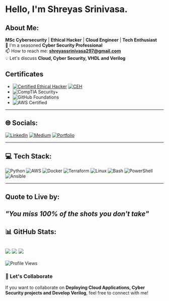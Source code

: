 # Hello, I'm Shreyas Srinivasa.
## About Me:

**MSc Cybersecurity** | **Ethical Hacker** | **Cloud Engineer** | **Tech Enthusiast** <br>
🚀 I'm a seasoned **Cyber Security Professional** <br>
📫 How to reach me: **shreyassrinivasa297@gmail.com** <br>
💡 Let's discuss **Cloud, Cyber Security, VHDL and Verilog** <br>


## Certificates

- [![Certified Ethical Hacker](https://img.shields.io/badge/Certified%20Ethical%20Hacker-grey?style=flat&logo=hackthebox&logoColor=white)](https://your-certification-link.com)
[![CEH](https://img.shields.io/badge/CEH-red?style=flat)](https://your-certification-link.com)
- ![CompTIA Security+](https://img.shields.io/badge/CompTIA-Security%2B-crimson?style=flat&logo=comptia&logoColor=white)
- ![GitHub Foundations](https://img.shields.io/badge/Foundations-GitHub-purple?style=flat&logo=github&logoColor=white)
- ![AWS Certified](https://img.shields.io/badge/2X%20AWS%20Certified-white?style=flat&logo=amazon&logoColor=orange)
---
## 🌐 Socials:
[![LinkedIn](https://img.shields.io/badge/LinkedIn-blue?logo=linkedin)](https://www.linkedin.com/in/shreyas-srinivasa29)
[![Medium](https://img.shields.io/badge/Medium-gray?logo=medium&logoColor=white)](https://shreyassrinivasa297.medium.com/)
[![Portfolio](https://img.shields.io/badge/Portfolio-green?logo=github)](https://shreyas029.github.io/shreyassrinivasa.github.io/)

---

## 💻 Tech Stack:
![Python](https://img.shields.io/badge/Python-indigo?logo=python&logoColor=white)
![AWS](https://img.shields.io/badge/AWS-orange?logo=amazon)
![Docker](https://img.shields.io/badge/Docker-blue?logo=docker)
![Terraform](https://img.shields.io/badge/Terraform-purple?logo=terraform)
![Linux](https://img.shields.io/badge/-Linux-yellow?style=flat-square&logo=linux&logoColor=white)
![Bash](https://img.shields.io/badge/Bash-green?logo=gnu-bash&logoColor=white)
![PowerShell](https://img.shields.io/badge/PowerShell-blue?logo=powershell&logoColor=white)
![Ansible](https://img.shields.io/badge/Ansible-black?logo=ansible&logoColor=white)

---
## Quote to Live by: 
*"You miss 100% of the shots you don't take"*
---

## 📊 GitHub Stats:
![](https://github-readme-stats.vercel.app/api?username=shreyas029&theme=dark&hide_border=false&include_all_commits=true&count_private=true)
![](https://github-readme-streak-stats.herokuapp.com/?user=shreyas029&theme=dark&hide_border=false)
![](https://github-readme-stats.vercel.app/api/top-langs/?username=shreyas029&theme=dark&hide_border=false&include_all_commits=true&count_private=true&layout=compact)
---
![Profile Views](https://komarev.com/ghpvc/?username=shreyas029&color=blue&style=flat)


### 🚀 Let's Collaborate
If you want to collaborate on **Deploying Cloud Applications, Cyber Security projects and Develop Verilog**, feel free to connect with me!
